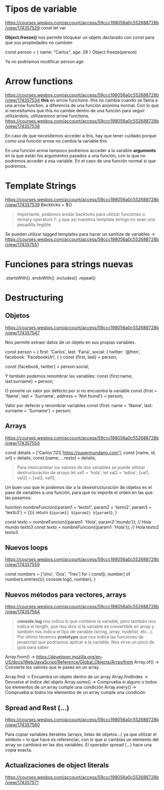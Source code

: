 # Tipos de variable
https://courses.wesbos.com/account/access/59ccc198056a0c552688728b/view/174357529
const
let
var

**Object.freeze()** nos permite bloquear un objeto declarado con const para que sus propiedades no cambien

const person = {
  name: "Carlos",
  age: 28
}
Object.freeze(person)

Ya no podríamos modificar person.age

# Arrow functions
https://courses.wesbos.com/account/access/59ccc198056a0c552688728b/view/174357534
**this** en arrow functions.
this no cambia cuando se llama a una arrow function, a diferencia de una función anónima normal. Con lo que si necesitamos que this no cambie dentro de una función para seguir utilizándolo, utilizaremos arrow functions.
https://courses.wesbos.com/account/access/59ccc198056a0c552688728b/view/174357538

En caso de que necesitemos acceder a this, hay que tener cuidado porque como una función arrow no cambia la variable this

En una función arrow tampoco podremos acceder a la variable **arguments** en la que están los argumentos pasados a una función, con lo que no podremos acceder a esa variable. En el caso de una función normal si que podremos.

# Template Strings
https://courses.wesbos.com/account/access/59ccc198056a0c552688728b/view/174357539
Backticks + ${}

> Importante, podemos anidar backticks para utilizar funciones o ternary operators ?: y que así nuestros template strings no sean una pesadilla ilegible

Se pueden utilizar tagged templates para hacer un sanitize de variables -> https://courses.wesbos.com/account/access/59ccc198056a0c552688728b/view/174357551

# Funciones para strings nuevas

.startsWith()
.endsWith()
.includes()
.repeat()

# Destructuring

## Objetos
https://courses.wesbos.com/account/access/59ccc198056a0c552688728b/view/174357547

Nos permite extraer datos de un objeto en sus propias variables. 

const person = {
  first: 'Carlos',
  last: 'Faria',
  social: {
    twitter: '@fren',
    facebook: 'FacebookUrl',
  }
}
const {first, last} = person;

const {facebook, twitter} = person.social;

Y también podemos renombrar las variables:
const {first:name, last:surname} = person;

O ponerle un valor por defecto por si no encuentra la variable
const {first = 'Name', last = 'Surname', address = 'Not found'} = person;

Valor por defecto y renombrar variables
const {first: name = 'Name', last: surname = 'Surname'} = person;

## Arrays
https://courses.wesbos.com/account/access/59ccc198056a0c552688728b/view/174357554

const details = ['Carlos',123,'https://supermundano.com'];
const [name, id, url] = details;
const [name, ...resto] = details;

> Para intercambiar los valores de dos variables se puede utilizar destructuración de arrays
let val1 = 'hola';
let val2 = 'adios';
[val1, val2] = [val2, val1];


Un buen uso que le podemos dar a la desestructuración de objetos es el pase de variables a una función, para que no importe el orden en las que las pasamos:

function nombreFuncion({param1 = 'texto1', param2 = 'texto2', param3 = 'texto3'} = {}){
  return `${param1} ${param2} ${param3}`;
}

const texto = nombreFuncion({param1: 'Hola', param2:'mundo'}); // Hola mundo texto3
const texto = nombreFuncion({param1: 'Hola'}); // Hola texto2 texto3

## Nuevos loops
https://courses.wesbos.com/account/access/59ccc198056a0c552688728b/view/174357559

const numbers = ['Uno', 'Dos', 'Tres']
for ( const[i, number] of numbers.entries()){
  console.log(i, number);
}

## Nuevos métodos para vectores, arrays
https://courses.wesbos.com/account/access/59ccc198056a0c552688728b/view/174357564

> **console.log** nos indica lo que contiene la variable, pero también nos indica el length, que nos dice si la variable es convertible en array y también nos indica el tipo de variable (string, array, nodelist, etc...). Por último tenemos **prototype** que nos indica las funciones de javascript que podríamos aplicar a la variable. Nos sirve un poco de guía para saber 

Array.from() -> https://developer.mozilla.org/en-US/docs/Web/JavaScript/Reference/Global_Objects/Array/from
Array.of() -> Convierte los valores que le pases en un array.

Array.find -> Encuentra un objeto dentro de un array
Array.findIndex -> Devuelve el índice del objeto
Array.some() -> Comprueba si alguno o todos los elementos de un array cumple una condición
Array.every() -> Comprueba si todos los elementos de un array cumple una condición

## Spread and Rest (...)
https://courses.wesbos.com/account/access/59ccc198056a0c552688728b/view/174357560

Para copiar variables iterables (arrays, listas de objetos...) ya que utilizar el símbolo = lo que hace es referenciar, con lo que si cambias un elemento del array se cambiará en las dos variables. El operador spread (...) hace una copia exacta.

## Actualizaciones de object literals
https://courses.wesbos.com/account/access/59ccc198056a0c552688728b/view/174357571
